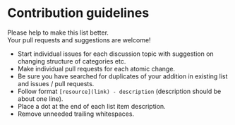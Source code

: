 # Contribution guidelines

Please help to make this list better.  
Your pull requests and suggestions are welcome!

* Start individual issues for each discussion topic with suggestion on changing structure of categories etc.
* Make individual pull requests for each atomic change.
* Be sure you have searched for duplicates of your addition in existing list and issues / pull requests.
* Follow format `[resource](link) - description` (description should be about one line).
* Place a dot at the end of each list item description.
* Remove unneeded trailing whitespaces.